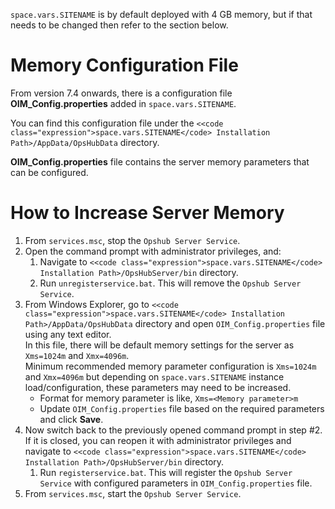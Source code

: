 <code class="expression">space.vars.SITENAME</code> is by default deployed with 4 GB memory, but if that needs to be changed then refer to the section below.

# Memory Configuration File

From version 7.4 onwards, there is a configuration file **OIM_Config.properties** added in <code class="expression">space.vars.SITENAME</code>.

You can find this configuration file under the `<<code class="expression">space.vars.SITENAME</code> Installation Path>/AppData/OpsHubData` directory.

**OIM_Config.properties** file contains the server memory parameters that can be configured.

# How to Increase Server Memory

1. From `services.msc`, stop the `Opshub Server Service`.
2. Open the command prompt with administrator privileges, and:  
   1. Navigate to `<<code class="expression">space.vars.SITENAME</code> Installation Path>/OpsHubServer/bin` directory.  
   2. Run `unregisterservice.bat`. This will remove the `Opshub Server Service`.  
3. From Windows Explorer, go to `<<code class="expression">space.vars.SITENAME</code> Installation Path>/AppData/OpsHubData` directory and open `OIM_Config.properties` file using any text editor.  
   In this file, there will be default memory settings for the server as `Xms=1024m` and `Xmx=4096m`.  
   Minimum recommended memory parameter configuration is `Xms=1024m` and `Xmx=4096m` but depending on <code class="expression">space.vars.SITENAME</code> instance load/configuration, these parameters may need to be increased.
   - Format for memory parameter is like, `Xms=<Memory parameter>m`
   - Update `OIM_Config.properties` file based on the required parameters and click **Save**.
4. Now switch back to the previously opened command prompt in step #2.  
   If it is closed, you can reopen it with administrator privileges and navigate to `<<code class="expression">space.vars.SITENAME</code> Installation Path>/OpsHubServer/bin` directory.
   1. Run `registerservice.bat`. This will register the `Opshub Server Service` with configured parameters in `OIM_Config.properties` file.
5. From `services.msc`, start the `Opshub Server Service`.
